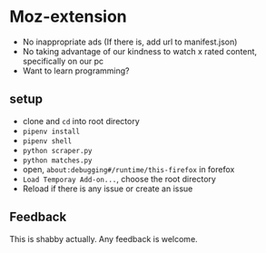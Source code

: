 # Moz-extension

- No inappropriate ads (If there is, add url to manifest.json)
- No taking advantage of our kindness to watch x rated content, specifically on our pc
- Want to learn programming?

## setup

- clone and `cd` into root directory
- `pipenv install`
- `pipenv shell`
- `python scraper.py`
- `python matches.py`
- open, `about:debugging#/runtime/this-firefox` in forefox
- `Load Temporay Add-on...`, choose the root directory
- Reload if there is any issue or create an issue

## Feedback

This is shabby actually. Any feedback is welcome.
